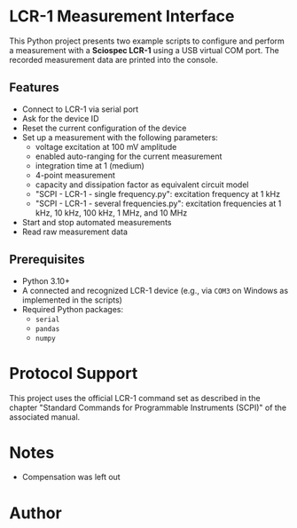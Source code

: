 # LCR-1 Measurement Interface

This Python project presents two example scripts to configure and perform a measurement with a **Sciospec LCR-1** using a USB virtual COM port. The recorded measurement data are printed into the console.

## Features

- Connect to LCR-1 via serial port
- Ask for the device ID
- Reset the current configuration of the device
- Set up a measurement with the following parameters:
    - voltage excitation at 100 mV amplitude
    - enabled auto-ranging for the current measurement
    - integration time at 1 (medium)
    - 4-point measurement
    - capacity and dissipation factor as equivalent circuit model
    - "SCPI - LCR-1 - single frequency.py": excitation frequency at 1 kHz
    - "SCPI - LCR-1 - several frequencies.py": excitation frequencies at 1 kHz, 10 kHz, 100 kHz, 1 MHz, and 10 MHz
- Start and stop automated measurements
- Read raw measurement data

## Prerequisites

- Python 3.10+
- A connected and recognized LCR-1 device (e.g., via `COM3` on Windows as implemented in the scripts)
- Required Python packages:
  - `serial`
  - `pandas`
  - `numpy`

# Protocol Support
This project uses the official LCR-1 command set as described in the chapter "Standard Commands for Programmable Instruments (SCPI)" of the associated manual.

# Notes

- Compensation was left out

# Author
